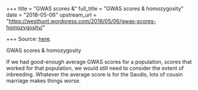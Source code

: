 +++
title = "GWAS scores &"
full_title = "GWAS scores & homozygosity"
date = "2018-05-06"
upstream_url = "https://westhunt.wordpress.com/2018/05/06/gwas-scores-homozygosity/"

+++
Source: [here](https://westhunt.wordpress.com/2018/05/06/gwas-scores-homozygosity/).

GWAS scores & homozygosity

If we had good-enough average GWAS scores for a population, scores that
worked for that population, we would still need to consider the extent
of inbreeding. Whatever the average score is for the Saudis, lots of
cousin marriage makes things worse.

